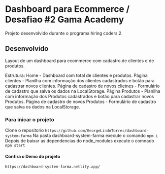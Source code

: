 # Dashboard para Ecommerce / Desafiao #2 Gama Academy

Projeto desenvolvido durante o programa hiring coders 2.

## Desenvolvido

Layout de um dashboard para ecommerce com cadastro de clientes e de produtos.

Estrutura: 
Home - Dashboard com total de clientes e produtos.
Página clientes - Planilha com informação dos clientes cadastrados e botão para cadastrar novos clientes.
Página de cadastro de novos clietnes - Formulário de cadastro que salva os dados na LocalStorage.
Página Produtos - Planilha com informação dos Produtos cadastrados e botão para cadastrar novos Produtos.
Página de cadastro de novos Produtos - Formulário de cadastro que salva os dados na LocalStorage.


### Para inicar o projeto

Clone o repositorio `https://github.com/GeorgeLindoTorres/dashboard-system-farma`
Na pasta dashboard-system-farma execute o comando `npm i`
Depois de baixar as dependencias do node_modules execute o comnado `npm start`

#### Confira o Demo do projeto

`https://dashboard-system-farma.netlify.app/`
